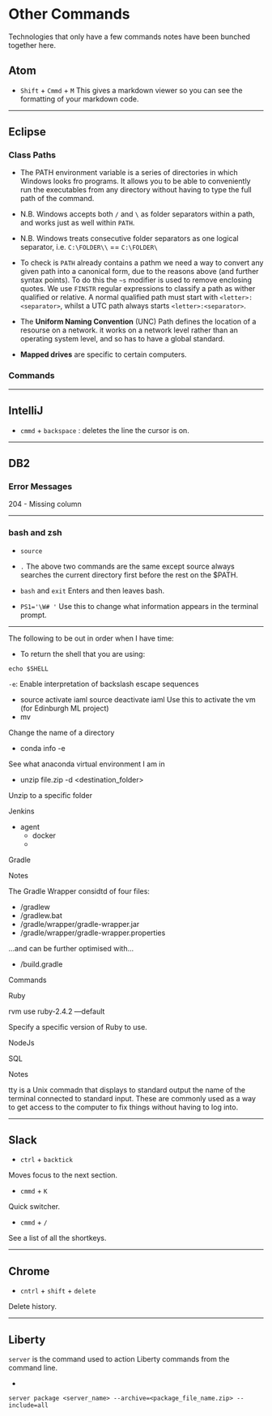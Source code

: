 # Other Commands

Technologies that only have a few commands notes have been bunched together here.

## Atom

* `Shift` + `Cmmd` + `M`
  This gives a markdown viewer so you can see the formatting of your markdown code.

---

## Eclipse

### Class Paths

* The PATH environment variable is a series of directories in which Windows looks fro programs. It allows you to be able to conveniently run the executables from any directory without having to type the full path of the command.

* N.B. Windows accepts both `/` and `\` as folder separators within a path, and works just as well within `PATH`.

* N.B. Windows treats consecutive folder separators as one logical separator, i.e. `C:\FOLDER\\` == `C:\FOLDER\`

* To check is `PATH` already contains a pathm we need a way to convert any given path into a canonical form, due to the reasons above (and further syntax points). To do this the `~s` modifier is used to remove enclosing quotes. We use `FINSTR` regular expressions to classify a path as wither qualified or relative. A normal qualified path must start with `<letter>:<separator>`, whilst a UTC path always starts `<letter>:<separator>`.

* The **Uniform Naming Convention** (UNC) Path defines the location of a resourse on a network. it works on a network level rather than an operating system level, and so has to have a global standard.

* **Mapped drives** are specific to certain computers.

### Commands


---

## IntelliJ

* `cmmd` + `backspace` : deletes the line the cursor is on.


---

## DB2

### Error Messages

204 - Missing column

---

### bash and zsh

* `source`
* `.`
  The above two commands are the same except source always searches the current directory first before the rest on the $PATH.

* `bash` and `exit`
  Enters and then leaves bash.

* `PS1='\W# '`
  Use this to change what information appears in the terminal prompt.









---

The following to be out in order when I have time:

* To return the shell that you are using:

```
echo $SHELL
```

`-e`: Enable interpretation of backslash escape sequences





- source activate iaml
  source deactivate iaml
  Use this to activate the vm (for Edinburgh ML project)
- mv <oldname> <newname>

 Change the name of a directory

- conda info -e

 See what anaconda virtual environment I am in

- unzip file.zip -d <destination_folder>

 Unzip to a specific folder







Jenkins

- agent
  - docker
  -

Gradle

Notes

The Gradle Wrapper considtd of four files:

- <root>/gradlew
- <root>/gradlew.bat
- <root>/gradle/wrapper/gradle-wrapper.jar
- <root>/gradle/wrapper/gradle-wrapper.properties

…and can be further optimised with...

- <root>/build.gradle

Commands

Ruby

rvm use ruby-2.4.2 —default

Specify a specific version of Ruby to use.



NodeJs





SQL



Notes

tty is a Unix commadn that displays to standard output the name of the terminal connected to standard input. These are commonly used as a way to get access to the computer to fix things without having to log into.

---

## Slack

* `ctrl` + `backtick`

Moves focus to the next section.

* `cmmd` + `K`

Quick switcher.

* `cmmd` + `/`

See a list of all the shortkeys.

---

## Chrome

* `cntrl` + `shift` + `delete`

Delete history.


---

## Liberty

`server` is the command used to action Liberty commands from the command line.

*

```bashrc
server package <server_name> --archive=<package_file_name.zip> --include=all
```
